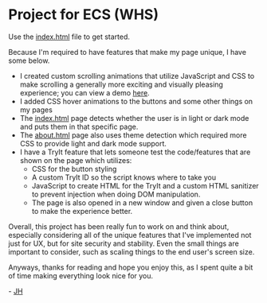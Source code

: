 # Project for ECS (WHS)
Use the [index.html](https://github.com/speedy507MA/comp-sci-project/blob/main/html/index.html) file to get started.

Because I'm required to have features that make my page unique, I have some below.

* I created custom scrolling animations that utilize JavaScript and CSS to make scrolling a generally more exciting and visually pleasing experience; you can view a demo [here]().
* I added CSS hover animations to the buttons and some other things on my pages
* The [index.html](https://github.com/speedy507MA/comp-sci-project/blob/main/html/index.html) page detects whether the user is in light or dark mode and puts them in that specific page.
* The [about.html](https://github.com/speedy507MA/comp-sci-project/blob/main/html/about.html) page also uses theme detection which required more CSS to provide light and dark mode support.
* I have a TryIt feature that lets someone test the code/features that are shown on the page which utilizes:
    * CSS for the button styling
    * A custom TryIt ID so the script knows where to take you
    * JavaScript to create HTML for the TryIt and a custom HTML sanitizer to prevent injection when doing DOM manipulation.
    * The page is also opened in a new window and given a close button to make the experience better.

Overall, this project has been really fun to work on and think about, especially considering all of the unique features that I've implemented not just for UX, but for site security and stability. Even the small things are important to consider, such as scaling things to the end user's screen size.

Anyways, thanks for reading and hope you enjoy this, as I spent quite a bit of time making everything look nice for you.

\- [JH](https://github.com/speedy507MA)
